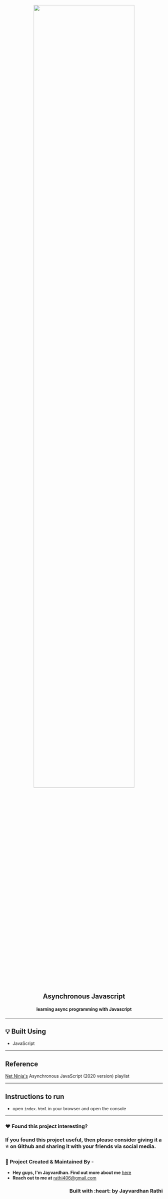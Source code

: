 <p align="center">
    <a href="https://jayvardhanrathi.tech">
	<img src="https://user-images.githubusercontent.com/39644109/110592126-e6fc2700-819f-11eb-9ca5-8827418963c7.png" width=80%/>
</a>

<h2 align="center">Asynchronous Javascript</h2>
<h4 align="center">learning async programming with Javascript<h4>



</p>

---


## :bulb: Built Using

- JavaScript

--- 

## Reference

[Net Ninja's](https://www.youtube.com/playlist?list=PL4cUxeGkcC9jx2TTZk3IGWKSbtugYdrlu)
Asynchronous JavaScript (2020 version) playlist

---

## Instructions to run

- open ```index.html``` in your browser and open the console

---

### :heart: Found this project interesting?
### If you found this project useful, then please consider giving it a :star: on Github and sharing it with your friends via social media.
<!-- CONTACT -->
### :man: Project Created & Maintained By -

- **Hey guys, I'm Jayvardhan. Find out more about me** [ here](https://linkedin.com/in/rathi406)
- **Reach out to me at** [rathi406@gmail.com](rathi406@gmail.com)

<h3 align="right">Built with :heart: by Jayvardhan Rathi</h3>
